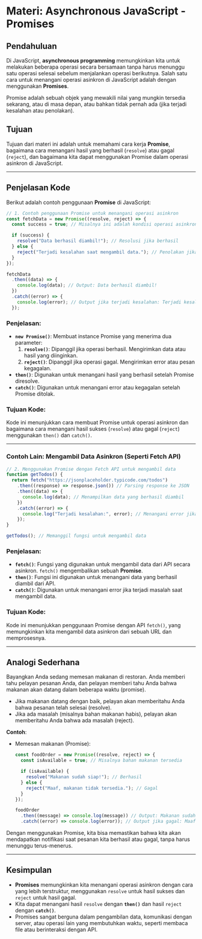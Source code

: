 # **Materi: Asynchronous JavaScript - Promises**

## **Pendahuluan**

Di JavaScript, **asynchronous programming** memungkinkan kita untuk melakukan beberapa operasi secara bersamaan tanpa harus menunggu satu operasi selesai sebelum menjalankan operasi berikutnya. Salah satu cara untuk menangani operasi asinkron di JavaScript adalah dengan menggunakan **Promises**.

Promise adalah sebuah objek yang mewakili nilai yang mungkin tersedia sekarang, atau di masa depan, atau bahkan tidak pernah ada (jika terjadi kesalahan atau penolakan).

## **Tujuan**

Tujuan dari materi ini adalah untuk memahami cara kerja **Promise**, bagaimana cara menangani hasil yang berhasil (`resolve`) atau gagal (`reject`), dan bagaimana kita dapat menggunakan Promise dalam operasi asinkron di JavaScript.

---

## **Penjelasan Kode**

Berikut adalah contoh penggunaan **Promise** di JavaScript:

```javascript
// 1. Contoh penggunaan Promise untuk menangani operasi asinkron
const fetchData = new Promise((resolve, reject) => {
  const success = true; // Misalnya ini adalah kondisi operasi asinkron (seperti fetching data)

  if (success) {
    resolve("Data berhasil diambil!"); // Resolusi jika berhasil
  } else {
    reject("Terjadi kesalahan saat mengambil data."); // Penolakan jika gagal
  }
});

fetchData
  .then((data) => {
    console.log(data); // Output: Data berhasil diambil!
  })
  .catch((error) => {
    console.log(error); // Output jika terjadi kesalahan: Terjadi kesalahan saat mengambil data.
  });
```

### Penjelasan:

- **`new Promise()`**: Membuat instance Promise yang menerima dua parameter:
  1. **`resolve()`**: Dipanggil jika operasi berhasil. Mengirimkan data atau hasil yang diinginkan.
  2. **`reject()`**: Dipanggil jika operasi gagal. Mengirimkan error atau pesan kegagalan.
- **`then()`**: Digunakan untuk menangani hasil yang berhasil setelah Promise diresolve.
- **`catch()`**: Digunakan untuk menangani error atau kegagalan setelah Promise ditolak.

### Tujuan Kode:

Kode ini menunjukkan cara membuat Promise untuk operasi asinkron dan bagaimana cara menangani hasil sukses (`resolve`) atau gagal (`reject`) menggunakan `then()` dan `catch()`.

---

### Contoh Lain: Mengambil Data Asinkron (Seperti Fetch API)

```javascript
// 2. Menggunakan Promise dengan Fetch API untuk mengambil data
function getTodos() {
  return fetch("https://jsonplaceholder.typicode.com/todos")
    .then((response) => response.json()) // Parsing response ke JSON
    .then((data) => {
      console.log(data); // Menampilkan data yang berhasil diambil
    })
    .catch((error) => {
      console.log("Terjadi kesalahan:", error); // Menangani error jika terjadi
    });
}

getTodos(); // Memanggil fungsi untuk mengambil data
```

### Penjelasan:

- **`fetch()`**: Fungsi yang digunakan untuk mengambil data dari API secara asinkron. `fetch()` mengembalikan sebuah **Promise**.
- **`then()`**: Fungsi ini digunakan untuk menangani data yang berhasil diambil dari API.
- **`catch()`**: Digunakan untuk menangani error jika terjadi masalah saat mengambil data.

### Tujuan Kode:

Kode ini menunjukkan penggunaan Promise dengan API `fetch()`, yang memungkinkan kita mengambil data asinkron dari sebuah URL dan memprosesnya.

---

## **Analogi Sederhana**

Bayangkan Anda sedang memesan makanan di restoran. Anda memberi tahu pelayan pesanan Anda, dan pelayan memberi tahu Anda bahwa makanan akan datang dalam beberapa waktu (promise).

- Jika makanan datang dengan baik, pelayan akan memberitahu Anda bahwa pesanan telah selesai (resolve).
- Jika ada masalah (misalnya bahan makanan habis), pelayan akan memberitahu Anda bahwa ada masalah (reject).

**Contoh**:

- Memesan makanan (Promise):

  ```javascript
  const foodOrder = new Promise((resolve, reject) => {
    const isAvailable = true; // Misalnya bahan makanan tersedia

    if (isAvailable) {
      resolve("Makanan sudah siap!"); // Berhasil
    } else {
      reject("Maaf, makanan tidak tersedia."); // Gagal
    }
  });

  foodOrder
    .then((message) => console.log(message)) // Output: Makanan sudah siap!
    .catch((error) => console.log(error)); // Output jika gagal: Maaf, makanan tidak tersedia.
  ```

Dengan menggunakan Promise, kita bisa memastikan bahwa kita akan mendapatkan notifikasi saat pesanan kita berhasil atau gagal, tanpa harus menunggu terus-menerus.

---

## **Kesimpulan**

- **Promises** memungkinkan kita menangani operasi asinkron dengan cara yang lebih terstruktur, menggunakan `resolve` untuk hasil sukses dan `reject` untuk hasil gagal.
- Kita dapat menangani hasil `resolve` dengan **`then()`** dan hasil `reject` dengan **`catch()`**.
- Promises sangat berguna dalam pengambilan data, komunikasi dengan server, atau operasi lain yang membutuhkan waktu, seperti membaca file atau berinteraksi dengan API.
